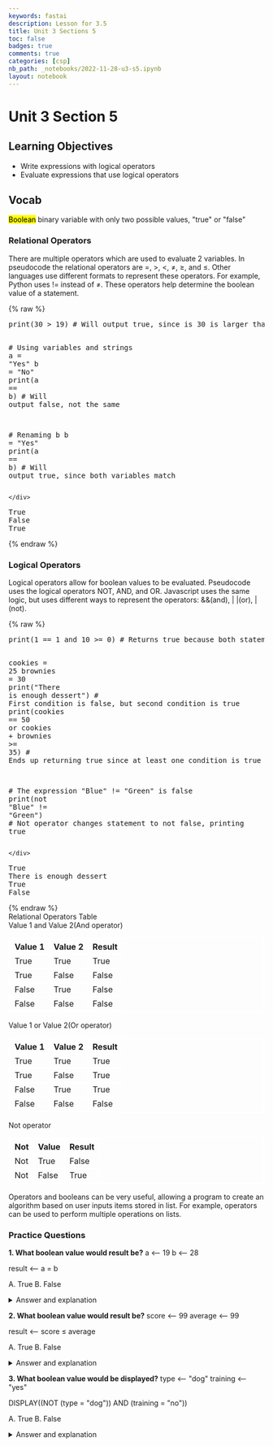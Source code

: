 ```yaml
---
keywords: fastai
description: Lesson for 3.5
title: Unit 3 Sections 5
toc: false
badges: true
comments: true
categories: [csp]
nb_path: _notebooks/2022-11-28-u3-s5.ipynb
layout: notebook
---
```


<!--
#################################################
### THIS FILE WAS AUTOGENERATED! DO NOT EDIT! ###
#################################################
# file to edit: _notebooks/2022-11-28-u3-s5.ipynb
-->

<div class="container" id="notebook-container">
        
<div class="cell border-box-sizing text_cell rendered"><div class="inner_cell">
<div class="text_cell_render border-box-sizing rendered_html">
<h1 id="Unit-3-Section-5">Unit 3 Section 5<a class="anchor-link" href="#Unit-3-Section-5"> </a></h1><h2 id="Learning-Objectives">Learning Objectives<a class="anchor-link" href="#Learning-Objectives"> </a></h2><ul>
<li>Write expressions with logical operators</li>
<li>Evaluate expressions that use logical operators</li>
</ul>
<h2 id="Vocab">Vocab<a class="anchor-link" href="#Vocab"> </a></h2><p><mark>Boolean</mark> binary variable with only two possible values, "true" or "false"</p>
<h3 id="Relational-Operators">Relational Operators<a class="anchor-link" href="#Relational-Operators"> </a></h3><p>There are multiple operators which are used to evaluate 2 variables. In pseudocode the relational operators are =, &gt;, &lt;, ≠, ≥, and ≤. Other languages use different formats to represent these operators. For example, Python uses != instead of ≠. These operators help determine the boolean value of a statement.</p>

</div>
</div>
</div>
    {% raw %}
    
<div class="cell border-box-sizing code_cell rendered">
<div class="input">

<div class="inner_cell">
    <div class="input_area">
<div class=" highlight hl-ipython3"><pre><span></span><span class="nb">print</span><span class="p">(</span><span class="mi">30</span> <span class="o">&gt;</span> <span class="mi">19</span><span class="p">)</span> <span class="c1"># Will output true, since is 30 is larger than 19</span>

<span class="c1"># Using variables and strings</span>
<span class="n">a</span> <span class="o">=</span> <span class="s2">&quot;Yes&quot;</span>
<span class="n">b</span> <span class="o">=</span> <span class="s2">&quot;No&quot;</span>
<span class="nb">print</span><span class="p">(</span><span class="n">a</span> <span class="o">==</span> <span class="n">b</span><span class="p">)</span> <span class="c1"># Will output false, not the same</span>

<span class="c1"># Renaming b</span>
<span class="n">b</span> <span class="o">=</span> <span class="s2">&quot;Yes&quot;</span>
<span class="nb">print</span><span class="p">(</span><span class="n">a</span> <span class="o">==</span> <span class="n">b</span><span class="p">)</span> <span class="c1"># Will output true, since both variables match</span>
</pre></div>

    </div>
</div>
</div>

<div class="output_wrapper">
<div class="output">

<div class="output_area">

<div class="output_subarea output_stream output_stdout output_text">
<pre>True
False
True
</pre>
</div>
</div>

</div>
</div>

</div>
    {% endraw %}

<div class="cell border-box-sizing text_cell rendered"><div class="inner_cell">
<div class="text_cell_render border-box-sizing rendered_html">
<h3 id="Logical-Operators">Logical Operators<a class="anchor-link" href="#Logical-Operators"> </a></h3><p>Logical operators allow for boolean values to be evaluated. Pseudocode uses the logical operators NOT, AND, and OR. Javascript uses the same logic, but uses different ways to represent the operators: &amp;&amp;(and), | |(or), |(not).</p>

</div>
</div>
</div>
    {% raw %}
    
<div class="cell border-box-sizing code_cell rendered">
<div class="input">

<div class="inner_cell">
    <div class="input_area">
<div class=" highlight hl-ipython3"><pre><span></span><span class="nb">print</span><span class="p">(</span><span class="mi">1</span> <span class="o">==</span> <span class="mi">1</span> <span class="ow">and</span> <span class="mi">10</span> <span class="o">&gt;=</span> <span class="mi">0</span><span class="p">)</span> <span class="c1"># Returns true because both statements are true</span>

<span class="n">cookies</span> <span class="o">=</span> <span class="mi">25</span>
<span class="n">brownies</span> <span class="o">=</span> <span class="mi">30</span>
<span class="nb">print</span><span class="p">(</span><span class="s2">&quot;There is enough dessert&quot;</span><span class="p">)</span> <span class="c1"># First condition is false, but second condition is true</span>
<span class="nb">print</span><span class="p">(</span><span class="n">cookies</span> <span class="o">==</span> <span class="mi">50</span> <span class="ow">or</span> <span class="n">cookies</span> <span class="o">+</span> <span class="n">brownies</span> <span class="o">&gt;=</span> <span class="mi">35</span><span class="p">)</span> <span class="c1"># Ends up returning true since at least one condition is true</span>

<span class="c1"># The expression &quot;Blue&quot; != &quot;Green&quot; is false</span>
<span class="nb">print</span><span class="p">(</span><span class="ow">not</span> <span class="s2">&quot;Blue&quot;</span> <span class="o">!=</span> <span class="s2">&quot;Green&quot;</span><span class="p">)</span> <span class="c1"># Not operator changes statement to not false, printing true</span>
</pre></div>

    </div>
</div>
</div>

<div class="output_wrapper">
<div class="output">

<div class="output_area">

<div class="output_subarea output_stream output_stdout output_text">
<pre>True
There is enough dessert
True
False
</pre>
</div>
</div>

</div>
</div>

</div>
    {% endraw %}

<div class="cell border-box-sizing text_cell rendered"><div class="inner_cell">
<div class="text_cell_render border-box-sizing rendered_html">
<html>
<style>
    table, th, td { 
        border:2px solid white;
    }
</style>
    <div>Relational Operators Table</div>
    <div>Value 1 and Value 2(And operator)</div>
    <div>
        <table>
            <tr>
                <th>Value 1</th>
                <th>Value 2</th>
                <th>Result</th>
            </tr>
            <tr>
                <td>True</td>
                <td>True</td>
                <td>True</td>
            </tr>
            <tr>
                <td>True</td>
                <td>False</td>
                <td>False</td>
            </tr>
            <tr>
                <td>False</td>
                <td>True</td>
                <td>False</td>
            </tr>
            <tr>
                <td>False</td>
                <td>False</td>
                <td>False</td>
            </tr>
        </table>
    </div>
    <div>Value 1 or Value 2(Or operator)</div>
    <div>
        <table>
            <tr>
                <th>Value 1</th>
                <th>Value 2</th>
                <th>Result</th>
            </tr>
            <tr>
                <td>True</td>
                <td>True</td>
                <td>True</td>
            </tr>
            <tr>
                <td>True</td>
                <td>False</td>
                <td>True</td>
            </tr>
            <tr>
                <td>False</td>
                <td>True</td>
                <td>True</td>
            </tr>
            <tr>
                <td>False</td>
                <td>False</td>
                <td>False</td>
            </tr>
        </table>
    </div>
    <div>Not operator</div>
    <div>
        <table>
            <tr>
                <th>Not</th>
                <th>Value</th>
                <th>Result</th>
            </tr>
            <tr>
                <td>Not</td>
                <td>True</td>
                <td>False</td>
            </tr>
            <tr>
                <td>Not</td>
                <td>False</td>
                <td>True</td>
            </tr>
        </table>
    </div>
</html>
</div>
</div>
</div>
<div class="cell border-box-sizing text_cell rendered"><div class="inner_cell">
<div class="text_cell_render border-box-sizing rendered_html">
<p>Operators and booleans can be very useful, allowing a program to create an algorithm based on user inputs items stored in list. For example, operators can be used to perform multiple operations on lists.</p>

</div>
</div>
</div>
<div class="cell border-box-sizing text_cell rendered"><div class="inner_cell">
<div class="text_cell_render border-box-sizing rendered_html">
<h3 id="Practice-Questions">Practice Questions<a class="anchor-link" href="#Practice-Questions"> </a></h3><p><strong>1. What boolean value would result be?</strong>
a &lt;-- 19
b &lt;-- 28</p>
<p>result &lt;-- a = b</p>
<p>A. True
B. False</p>
<details closed>
<summary>Answer and explanation</summary>
B. a was assigned the value of 19, which is less than the value of 28 assigned to b.
</details><p><strong>2. What boolean value would result be?</strong>
score &lt;-- 99
average &lt;-- 99</p>
<p>result &lt;-- score ≤ average</p>
<p>A. True
B. False</p>
<details closed>
<summary>Answer and explanation</summary>
A. score was assigned a value of 99, and so was average. Since it asks if score is less than or equal to average, which score is the same as, this results in true.
</details><p><strong>3. What boolean value would be displayed?</strong>
type &lt;-- "dog"
training &lt;-- "yes"</p>
<p>DISPLAY((NOT (type = "dog")) AND (training = "no"))</p>
<p>A. True
B. False</p>
<details closed>
<summary>Answer and explanation</summary>
A. Since type = "dog", the first statement(Not (type = "dog")) becomes FALSE. The second part is FALSE because training = "yes". This causes the statement to be FALSE AND FALSE
</details>
</div>
</div>
</div>
</div>
 

